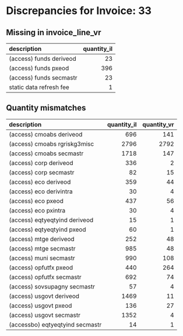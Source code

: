 # Discrepancies for Invoice: 33

## Missing in invoice_line_vr

| description             |   quantity_il |
|:------------------------|--------------:|
| (access) funds deriveod |            23 |
| (access) funds pxeod    |           396 |
| (access) funds secmastr |            23 |
| static data refresh fee |             1 |

## Quantity mismatches

| description                     |   quantity_il |   quantity_vr |
|:--------------------------------|--------------:|--------------:|
| (access) cmoabs deriveod        |           696 |           141 |
| (access) cmoabs rgriskg3misc    |          2796 |          2792 |
| (access) cmoabs secmastr        |          1718 |           147 |
| (access) corp deriveod          |           336 |             2 |
| (access) corp secmastr          |            82 |            15 |
| (access) eco deriveod           |           359 |            44 |
| (access) eco derivintra         |            30 |             4 |
| (access) eco pxeod              |           437 |            56 |
| (access) eco pxintra            |            30 |             4 |
| (access) eqtyeqtyind deriveod   |            15 |             1 |
| (access) eqtyeqtyind pxeod      |            60 |             1 |
| (access) mtge deriveod          |           252 |            48 |
| (access) mtge secmastr          |           985 |            48 |
| (access) muni secmastr          |           990 |           108 |
| (access) opfutfx pxeod          |           440 |           264 |
| (access) opfutfx secmastr       |           692 |            74 |
| (access) sovsupagny secmastr    |            57 |             4 |
| (access) usgovt deriveod        |          1469 |            11 |
| (access) usgovt pxeod           |           136 |            27 |
| (access) usgovt secmastr        |          1352 |             4 |
| (accessbo) eqtyeqtyind secmastr |            14 |             1 |

